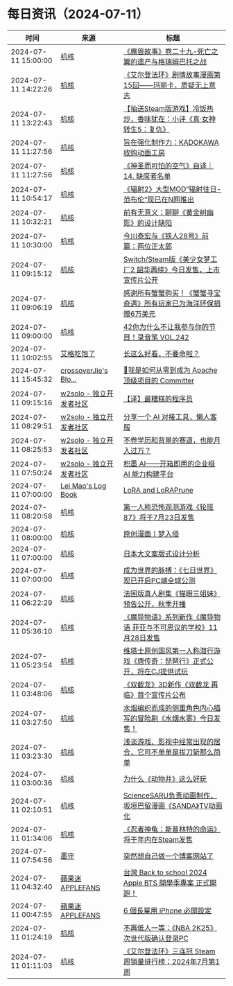﻿# 每日资讯（2024-07-11）

|时间|来源|标题|
|---|---|---|
|2024-07-11 15:00:00|[机核](https://www.gcores.com/rss)|[《魔兽故事》卷二十九-死亡之翼的遗产与格瑞姆巴托之战](https://www.gcores.com/radios/184615)|
|2024-07-11 14:22:26|[机核](https://www.gcores.com/rss)|[《艾尔登法环》剧情故事漫画第15回——玛丽卡，质疑无上意志](https://www.gcores.com/articles/184823)|
|2024-07-11 13:22:43|[机核](https://www.gcores.com/rss)|[【抽送Steam版游戏】冷饭热炒，香味犹在：小评《真·女神转生5：复仇》](https://www.gcores.com/articles/184845)|
|2024-07-11 11:27:56|[机核](https://www.gcores.com/rss)|[旨在强化制作力：KADOKAWA收购动画工房](https://www.gcores.com/articles/184842)|
|2024-07-11 11:27:56|[机核](https://www.gcores.com/rss)|[《神圣而可怕的空气》自译｜14. 缺席者名单](https://www.gcores.com/articles/184841)|
|2024-07-11 10:54:17|[机核](https://www.gcores.com/rss)|[《辐射2》大型MOD“辐射往日-范布伦”现已在N网推出](https://www.gcores.com/articles/184846)|
|2024-07-11 10:32:21|[机核](https://www.gcores.com/rss)|[前有无意义：聊聊《黄金树幽影》的设计缺陷](https://www.gcores.com/articles/184487)|
|2024-07-11 10:30:00|[机核](https://www.gcores.com/rss)|[今川泰宏与《铁人28号》前篇：两位正太郎](https://www.gcores.com/videos/184333)|
|2024-07-11 09:15:12|[机核](https://www.gcores.com/rss)|[Switch/Steam版《美少女梦工厂2 韶华再续》今日发售，上市宣传片公开](https://www.gcores.com/articles/184840)|
|2024-07-11 09:06:19|[机核](https://www.gcores.com/rss)|[感谢所有蟹蟹购买！《蟹蟹寻宝奇遇》所有玩家已为海洋环保捐赠6万美元](https://www.gcores.com/articles/184828)|
|2024-07-11 09:00:00|[机核](https://www.gcores.com/rss)|[42你为什么不让我参与你的节目！录音笔 VOL.242](https://www.gcores.com/radios/184835)|
|2024-07-11 10:02:55|[艾格吃饱了](https://feedpress.me/wx-aigechibaole)|[长这么好看，不要命啦？](http://mp.weixin.qq.com/s?__biz=MjM5NTYxODQyMA%3D%3D&mid=2653456002&idx=1&sn=c2d53fb3faa0241a62f5b72e8895b207)|
|2024-07-11 15:45:32|[crossoverJie's Blo...](https://crossoverjie.top/atom.xml)|[🎉我是如何从零到成为 Apache 顶级项目的 Committer](http://crossoverjie.top/2024/07/11/ob/%F0%9F%8E%89how-to-be-committer/)|
|2024-07-11 09:15:16|[w2solo - 独立开发者社区](https://w2solo.com/topics/feed)|[【译】最糟糕的程序员](https://w2solo.com/topics/4760)|
|2024-07-11 08:29:51|[w2solo - 独立开发者社区](https://w2solo.com/topics/feed)|[分享一个 AI 对接工具，懒人客服](https://w2solo.com/topics/4759)|
|2024-07-11 08:25:53|[w2solo - 独立开发者社区](https://w2solo.com/topics/feed)|[不卷学历和背景的赛道，也能月入过万？](https://w2solo.com/topics/4758)|
|2024-07-11 07:50:24|[w2solo - 独立开发者社区](https://w2solo.com/topics/feed)|[积墨 AI——开箱即用的企业级 AI 能力构建平台](https://w2solo.com/topics/4757)|
|2024-07-11 07:00:00|[Lei Mao's Log Book](https://leimao.github.io/atom.xml)|[LoRA and LoRAPrune](https://leimao.github.io/blog/LoRA-LoRAPrune/)|
|2024-07-11 08:20:58|[机核](https://www.gcores.com/rss)|[第一人称恐怖观测游戏《轮班87》将于7月23日发售](https://www.gcores.com/articles/184833)|
|2024-07-11 08:00:00|[机核](https://www.gcores.com/rss)|[原创漫画丨梦入侵](https://www.gcores.com/articles/184815)|
|2024-07-11 07:00:00|[机核](https://www.gcores.com/rss)|[日本大文案版式设计分析](https://www.gcores.com/articles/184797)|
|2024-07-11 07:00:00|[机核](https://www.gcores.com/rss)|[成为世界的脉搏：《七日世界》现已开启PC端全球公测](https://www.gcores.com/articles/184709)|
|2024-07-11 06:22:29|[机核](https://www.gcores.com/rss)|[法国版真人剧集《猫眼三姐妹》预告公开，秋季开播](https://www.gcores.com/articles/184827)|
|2024-07-11 05:36:10|[机核](https://www.gcores.com/rss)|[《魔导物语》系列新作《魔导物语 菲亚与不可思议的学校》11月28日发售](https://www.gcores.com/articles/184824)|
|2024-07-11 05:23:54|[机核](https://www.gcores.com/rss)|[维塔士原创国风第一人称潜行游戏《唐传奇：琵琶行》正式公开，将在CJ提供试玩](https://www.gcores.com/articles/184825)|
|2024-07-11 03:48:06|[机核](https://www.gcores.com/rss)|[《双截龙》3D新作《双截龙 再临》首个宣传片公布](https://www.gcores.com/articles/184819)|
|2024-07-11 03:27:50|[机核](https://www.gcores.com/rss)|[水烟编织而成的侧重角色内心描写的冒险剧《水烟水雾》今日发售！](https://www.gcores.com/articles/184817)|
|2024-07-11 03:23:30|[机核](https://www.gcores.com/rss)|[浅谈游戏、影视中经常出现的居合，它可不单单是拔刀斩那么简单](https://www.gcores.com/articles/184775)|
|2024-07-11 03:00:36|[机核](https://www.gcores.com/rss)|[为什么《动物井》这么好玩](https://www.gcores.com/articles/184816)|
|2024-07-11 02:10:51|[机核](https://www.gcores.com/rss)|[ScienceSARU负责动画制作，坂垣巴留漫画《SANDA》TV动画化](https://www.gcores.com/articles/184814)|
|2024-07-11 01:34:06|[机核](https://www.gcores.com/rss)|[《忍者神龟：斯普林特的命运》将于年内在Steam发售](https://www.gcores.com/articles/184811)|
|2024-07-11 07:54:56|[墨守](https://moshou.me/?feed=rss2)|[突然想自己做一个博客网站了](https://moshou.me/?p=179)|
|2024-07-11 04:32:40|[蘋果迷 APPLEFANS](https://applefans.today/feed/)|[台灣 Back to school 2024 Apple BTS 開學季專案 正式開跑！](https://applefans.today/2024-07-taiwan-apple-back-to-school/)|
|2024-07-11 00:47:55|[蘋果迷 APPLEFANS](https://applefans.today/feed/)|[6 個長輩用 iPhone 必開設定](https://applefans.today/2024-07-how-to-setup-for-oldman/)|
|2024-07-11 01:24:19|[机核](https://www.gcores.com/rss)|[不再低人一等：《NBA 2K25》次世代版确认登录PC](https://www.gcores.com/articles/184808)|
|2024-07-11 01:11:03|[机核](https://www.gcores.com/rss)|[《艾尔登法环》三连冠 Steam周销量排行榜：2024年7月第1周](https://www.gcores.com/articles/184807)|
